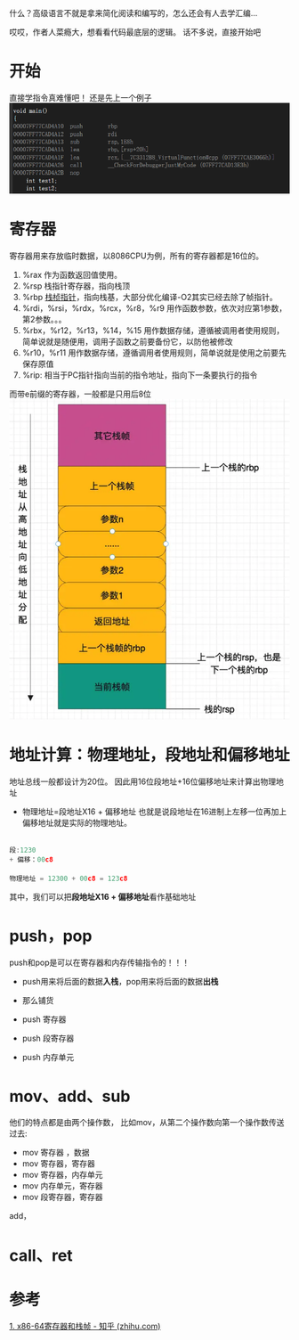 什么？高级语言不就是拿来简化阅读和编写的，怎么还会有人去学汇编...

哎哎，作者人菜瘾大，想看看代码最底层的逻辑。
话不多说，直接开始吧

# 开始
直接学指令真难懂吧！
还是先上一个例子
![](res/Pasted%20image%2020240912212719.png)
# 寄存器
寄存器用来存放临时数据，以8086CPU为例，所有的寄存器都是16位的。
1. %rax 作为函数返回值使用。
2. %rsp 栈指针寄存器，指向栈顶
3. %rbp [栈桢指针](https://zhida.zhihu.com/search?q=%E6%A0%88%E6%A1%A2%E6%8C%87%E9%92%88&zhida_source=entity&is_preview=1)，指向栈基，大部分优化编译-O2其实已经去除了帧指针。
4. %rdi，%rsi，%rdx，%rcx，%r8，%r9 用作函数参数，依次对应第1参数，第2参数。。。
5. %rbx，%r12，%r13，%14，%15 用作数据存储，遵循被调用者使用规则，简单说就是随便用，调用子函数之前要备份它，以防他被修改
6. %r10，%r11 用作数据存储，遵循调用者使用规则，简单说就是使用之前要先保存原值
7. %rip: 相当于PC指针指向当前的指令地址，指向下一条要执行的指令

而带e前缀的寄存器，一般都是只用后8位
![](res/Pasted%20image%2020240912221249.png)
# 地址计算：物理地址，段地址和偏移地址
地址总线一般都设计为20位。
因此用16位段地址+16位偏移地址来计算出物理地址
* 物理地址=段地址X16 + 偏移地址
也就是说段地址在16进制上左移一位再加上偏移地址就是实际的物理地址。
```c++

段:1230
+ 偏移：00c8

物理地址 = 12300 + 00c8 = 123c8

```
其中，我们可以把**段地址X16 + 偏移地址**看作基础地址
# push，pop
push和pop是可以在寄存器和内存传输指令的！！！
* push用来将后面的数据**入栈**，pop用来将后面的数据**出栈**
* 那么铺货


* push 寄存器
* push 段寄存器
* push 内存单元

# mov、add、sub
他们的特点都是由两个操作数，
比如mov，从第二个操作数向第一个操作数传送过去:
* mov 寄存器 ，数据
* mov 寄存器，寄存器
* mov 寄存器，内存单元
* mov 内存单元，寄存器
* mov 段寄存器，寄存器

add，

# call、ret




# 参考
[1. x86-64寄存器和栈帧 - 知乎 (zhihu.com)](https://zhuanlan.zhihu.com/p/440016053)